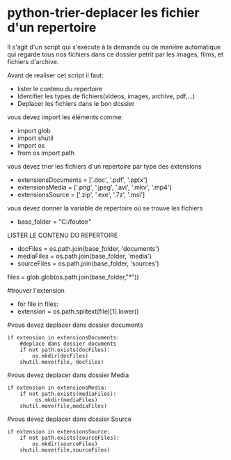 # python-trier-deplacer les fichier d'un repertoire

Il s'agit d'un script qui s'exécute à la demande ou de manière automatique qui regarde tous nos fichiers dans ce dossier petrit par les images, films, et fichiers d'archive.

Avant de realiser cet  script il faut:
   - lister le contenu du repertoire
   - Identifier les types de fichiers(videos, images, archive, pdf,...)
   - Deplacer les fichiers dans le bon dossier
  
vous devez import les éléments comme:
  - import glob
  - import shutil
  - import os
  - from os import path
  
vous devez trier les fichiers d'un repertoire par type des extensions 
  - extensionsDocuments = ['.doc', '.pdf', '.pptx']
  - extensionsMedia = ['.png', '.jpeg', '.avi', '.mkv', '.mp4']
  - extensionsSource = ['.zip', '.exe', '.7z', '.msi']
  
vous devez donner la variable de repertoire où se trouve les fichiers
  - base_folder = "C:/foutoir"

LISTER LE CONTENU DU REPERTOIRE
  - docFiles = os.path.join(base_folder, 'documents')
  - mediaFiles = os.path.join(base_folder, 'media')
  - sourceFiles = os.path.join(base_folder, 'sources')
  
files = glob.glob(os.path.join(base_folder,"*"))

#trouver l'extension

  - for file in files:
  - extension = os.path.splitext(file)[1].lower() 
 
#vous devez deplacer dans dossier documents 

    if extension in extensionsDocuments:
        #deplace dans dossier documents
        if not path.exists(docFiles):
            os.mkdir(docFiles)
        shutil.move(file, docFiles)
#vous devez deplacer dans dossier Media

    if extension in extensionsMedia:
        if not path.exists(mediaFiles):
             os.mkdir(mediaFiles)
        shutil.move(file,mediaFiles)
#vous devez deplacer dans dossier Source

    if extension in extensionsSource:
        if not path.exists(sourceFiles):
            os.mkdir(sourceFiles)
        shutil.move(file,sourceFiles)
        
